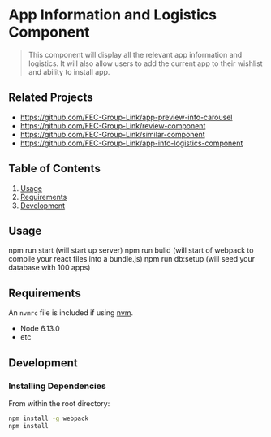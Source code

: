 # App Information and Logistics Component

> This component will display all the relevant app information and logistics. It will also allow users to add the current app to their wishlist and ability to install app.

## Related Projects

  - https://github.com/FEC-Group-Link/app-preview-info-carousel
  - https://github.com/FEC-Group-Link/review-component
  - https://github.com/FEC-Group-Link/similar-component
  - https://github.com/FEC-Group-Link/app-info-logistics-component

## Table of Contents

1. [Usage](#Usage)
1. [Requirements](#requirements)
1. [Development](#development)

## Usage

npm run start (will start up server)
npm run bulid (will start of webpack to compile your react files into a bundle.js)
npm run db:setup (will seed your database with 100 apps)

## Requirements

An `nvmrc` file is included if using [nvm](https://github.com/creationix/nvm).

- Node 6.13.0
- etc

## Development

### Installing Dependencies

From within the root directory:

```sh
npm install -g webpack
npm install
```

